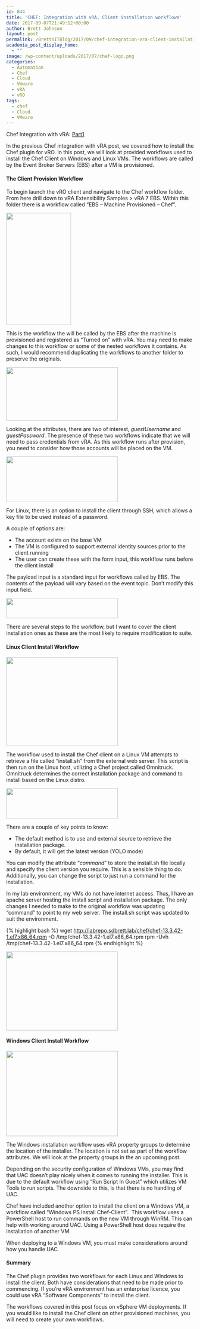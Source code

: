 ```yaml
---
id: 844
title: 'CHEF: Integration with vRA, Client installation workflows'
date: 2017-09-07T21:49:12+00:00
author: Brett Johnson
layout: post
permalink: /BrettsITBlog/2017/09/chef-integration-vra-client-installation-workflows/
academia_post_display_home:
  - ""
image: /wp-content/uploads/2017/07/chef-logo.png
categories:
  - Automation
  - Chef
  - Cloud
  - Vmware
  - vRA
  - vRO
tags:
  - chef
  - Cloud
  - VMware
---
```


Chef Integration with vRA: [Part1](https://sdbrett.com/BrettsITBlog/2017/09/chef-integration-vra-installing-vro-plugin/)

In the previous Chef integration with vRA post, we covered how to install the Chef plugin for vRO. In this post, we will look at provided workflows used to install the Chef Client on Windows and Linux VMs. The workflows are called by the Event Broker Servers (EBS) after a VM is provisioned.

#### The Client Provision Workflow

To begin launch the vRO client and navigate to the Chef workflow folder. From here drill down to vRA Extensibility Samples > vRA 7 EBS. Within this folder there is a workflow called “EBS – Machine Provisioned – Chef”.

[<img class="alignnone wp-image-842 size-medium" src="https://sdbrett.com/assets/images/2017/09/vRO-Worflow-List-174x300.png" alt="" width="174" height="300" srcset="https://sdbrett.com/assets/images2017/09/vRO-Worflow-List-174x300.png 174w, https://sdbrett.com/assets/images2017/09/vRO-Worflow-List-260x450.png 260w, https://sdbrett.com/assets/images2017/09/vRO-Worflow-List.png 402w" sizes="(max-width: 174px) 100vw, 174px" />](https://sdbrett.com/assets/images/2017/09/vRO-Worflow-List.png)

This is the workflow the will be called by the EBS after the machine is provisioned and registered as “Turned on” with vRA. You may need to make changes to this workflow or some of the nested workflows it contains. As such, I would recommend duplicating the workflows to another folder to preserve the originals.

[<img class="alignnone size-medium wp-image-838" src="https://sdbrett.com/assets/images/2017/09/Omnibus-Linux-Client-Install-Schema-300x143.png" alt="" width="300" height="143" srcset="https://sdbrett.com/assets/images2017/09/Omnibus-Linux-Client-Install-Schema-300x143.png 300w, https://sdbrett.com/assets/images2017/09/Omnibus-Linux-Client-Install-Schema-260x124.png 260w, https://sdbrett.com/assets/images2017/09/Omnibus-Linux-Client-Install-Schema.png 483w" sizes="(max-width: 300px) 100vw, 300px" />](https://sdbrett.com/assets/images/2017/09/Omnibus-Linux-Client-Install-Schema.png)

Looking at the attributes, there are two of interest, _guestUsername_ and _guestPassword_. The presence of these two workflows indicate that we will need to pass credentials from vRA. As this workflow runs after provision, you need to consider how those accounts will be placed on the VM.

[<img class="alignnone wp-image-835 size-medium" src="https://sdbrett.com/assets/images/2017/09/EBS-Provisioned-Attributes-300x122.png" alt="" width="300" height="122" srcset="https://sdbrett.com/assets/images2017/09/EBS-Provisioned-Attributes-300x122.png 300w, https://sdbrett.com/assets/images2017/09/EBS-Provisioned-Attributes-768x312.png 768w, https://sdbrett.com/assets/images2017/09/EBS-Provisioned-Attributes-1024x417.png 1024w, https://sdbrett.com/assets/images2017/09/EBS-Provisioned-Attributes-260x106.png 260w, https://sdbrett.com/assets/images2017/09/EBS-Provisioned-Attributes.png 1062w" sizes="(max-width: 300px) 100vw, 300px" />](https://sdbrett.com/assets/images/2017/09/EBS-Provisioned-Attributes.png)

For Linux, there is an option to install the client through SSH, which allows a key file to be used instead of a password.

A couple of options are:

  * The account exists on the base VM
  * The VM is configured to support external identity sources prior to the client running
  * The user can create these with the form input, this workflow runs before the client install

The payload input is a standard input for workflows called by EBS. The contents of the payload will vary based on the event topic. Don’t modify this input field.

[<img class="alignnone wp-image-836 size-medium" src="https://sdbrett.com/assets/images/2017/09/EBS-Provisioned-Input-300x54.png" alt="" width="300" height="54" srcset="https://sdbrett.com/assets/images2017/09/EBS-Provisioned-Input-300x54.png 300w, https://sdbrett.com/assets/images2017/09/EBS-Provisioned-Input-260x47.png 260w, https://sdbrett.com/assets/images2017/09/EBS-Provisioned-Input.png 582w" sizes="(max-width: 300px) 100vw, 300px" />](https://sdbrett.com/assets/images/2017/09/EBS-Provisioned-Input.png)

There are several steps to the workflow, but I want to cover the client installation ones as these are the most likely to require modification to suite.

#### Linux Client Install Workflow

[<img class="alignnone wp-image-840 size-medium" src="https://sdbrett.com/assets/images/2017/09/VMtools-Linux-Client-Install-Schema-300x238.png" alt="" width="300" height="238" srcset="https://sdbrett.com/assets/images2017/09/VMtools-Linux-Client-Install-Schema-300x238.png 300w, https://sdbrett.com/assets/images2017/09/VMtools-Linux-Client-Install-Schema-260x206.png 260w, https://sdbrett.com/assets/images2017/09/VMtools-Linux-Client-Install-Schema.png 455w" sizes="(max-width: 300px) 100vw, 300px" />](https://sdbrett.com/assets/images/2017/09/VMtools-Linux-Client-Install-Schema.png)

The workflow used to install the Chef client on a Linux VM attempts to retrieve a file called “install.sh” from the external web server. This script is then run on the Linux host, utilizing a Chef project called Omnitruck. Omnitruck determines the correct installation package and command to install based on the Linux distro.

[<img class="alignnone wp-image-839 size-medium" src="https://sdbrett.com/assets/images/2017/09/VMtools-Linux-Client-Install-Attributes-300x81.png" alt="" width="300" height="81" srcset="https://sdbrett.com/assets/images2017/09/VMtools-Linux-Client-Install-Attributes-300x81.png 300w, https://sdbrett.com/assets/images2017/09/VMtools-Linux-Client-Install-Attributes-768x206.png 768w, https://sdbrett.com/assets/images2017/09/VMtools-Linux-Client-Install-Attributes-1024x275.png 1024w, https://sdbrett.com/assets/images2017/09/VMtools-Linux-Client-Install-Attributes-260x70.png 260w, https://sdbrett.com/assets/images2017/09/VMtools-Linux-Client-Install-Attributes.png 1121w" sizes="(max-width: 300px) 100vw, 300px" />](https://sdbrett.com/assets/images/2017/09/VMtools-Linux-Client-Install-Attributes.png)

There are a couple of key points to know:

  * The default method is to use and external source to retrieve the installation package.
  * By default, it will get the latest version (YOLO mode)

You can modify the attribute “_command_” to store the install.sh file locally and specify the client version you require. This is a sensible thing to do. Additionally, you can change the script to just run a command for the installation.

In my lab environment, my VMs do not have internet access. Thus, I have an apache server hosting the install script and installation package. The only changes I needed to make to the original workflow was updating “command” to point to my web server. The install.sh script was updated to suit the environment.

{% highlight bash %}
wget  http://labrepo.sdbrett.lab/chef/chef-13.3.42-1.el7.x86_64.rpm -O /tmp/chef-13.3.42-1.el7.x86_64.rpm
rpm -Uvh /tmp/chef-13.3.42-1.el7.x86_64.rpm
{% endhighlight %}

<img class="alignnone size-medium wp-image-843" src="https://sdbrett.com/assets/images/2017/09/web-server-300x211.png" alt="" width="300" height="211" srcset="https://sdbrett.com/assets/images2017/09/web-server-300x211.png 300w, https://sdbrett.com/assets/images2017/09/web-server-260x183.png 260w, https://sdbrett.com/assets/images2017/09/web-server.png 430w" sizes="(max-width: 300px) 100vw, 300px" />

#### Windows Client Install Workflow

[<img class="alignnone size-medium wp-image-841" src="https://sdbrett.com/assets/images/2017/09/VMtools-Windows-Install-Schema-300x228.png" alt="" width="300" height="228" srcset="https://sdbrett.com/assets/images2017/09/VMtools-Windows-Install-Schema-300x228.png 300w, https://sdbrett.com/assets/images2017/09/VMtools-Windows-Install-Schema-260x198.png 260w, https://sdbrett.com/assets/images2017/09/VMtools-Windows-Install-Schema.png 467w" sizes="(max-width: 300px) 100vw, 300px" />](https://sdbrett.com/assets/images/2017/09/VMtools-Windows-Install-Schema.png)

The Windows installation workflow uses vRA property groups to determine the location of the installer. The location is not set as part of the workflow attributes. We will look at the property groups in the an upcoming post.

Depending on the security configuration of Windows VMs, you may find that UAC doesn’t play nicely when it comes to running the installer. This is due to the default workflow using “Run Script In Guest” which utilizes VM Tools to run scripts. The downside to this, is that there is no handling of UAC.

Chef have included another option to install the client on a Windows VM, a workflow called “Windows PS Install Chef-Client”.  This workflow uses a PowerShell host to run commands on the new VM through WinRM. This can help with working around UAC. Using a PowerShell host does require the installation of another VM.

When deploying to a Windows VM, you must make considerations around how you handle UAC.

#### Summary

The Chef plugin provides two workflows for each Linux and Windows to install the client. Both have considerations that need to be made prior to commencing. If you’re vRA environment has an enterprise licence, you could use vRA “Software Components” to install the client.

The workflows covered in this post focus on vSphere VM deployments. If you would like to install the Chef client on other provisioned machines, you will need to create your own workflows.

&nbsp;